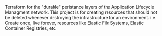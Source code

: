 Terraform for the "durable" peristance layers of the Application Lifecycle Managment network.
This project is for creating resources that should not be deleted whenever destroying the infrastructure for an environment.
i.e. Create once, live forever, resources like Elastic File Systems, Elastic Container Registries, etc.